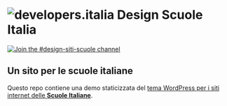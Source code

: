 # ![developers.italia](https://avatars1.githubusercontent.com/u/15377824?s=36&v=4 "developers.italia") Design Scuole Italia
[![Join the #design-siti-scuole channel](https://img.shields.io/badge/Slack%20channel-%23design_siti_scuole-blue.svg)](https://developersitalia.slack.com/messages/design-siti-scuole/)

## Un sito per le scuole italiane

Questo repo contiene una demo staticizzata del [tema WordPress per i siti internet delle **Scuole Italiane**](https://github.com/italia/design-scuole-wordpress-theme).